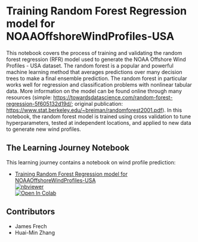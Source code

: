 # Training Random Forest Regression model for NOAAOffshoreWindProfiles-USA

This notebook covers the process of training and validating the random forest regression (RFR) model used to generate the NOAA Offshore Wind Profiles - USA dataset. The random forest is a popular and powerful machine learning method that averages predictions over many decision trees to make a final ensemble prediction. The random forest in particular works well for regression and classification problems with nonlinear tabular data. More information on the model can be found online through many resources (simple: https://towardsdatascience.com/random-forest-regression-5f605132d19d/; original publication: https://www.stat.berkeley.edu/~breiman/randomforest2001.pdf). In this notebook, the random forest model is trained using cross validation to tune hyperparameters, tested at independent locations, and applied to new data to generate new wind profiles.

## The Learning Journey Notebook

This learning journey contains a notebook on wind profile prediction:
* [Training Random Forest Regression model for NOAAOffshoreWindProfiles-USA](OffshoreWindProfilesNotebook.ipynb)<br>
  [![nbviewer](https://raw.githubusercontent.com/jupyter/design/master/logos/Badges/nbviewer_badge.svg)](https://nbviewer.org/github/noaa-ncai/learning-journey/blob/main/offshore_wind_profiles/OffshoreWindProfilesNotebook.ipynb)<br>
  [![Open In Colab](https://colab.research.google.com/assets/colab-badge.svg)](https://colab.research.google.com/github/noaa-ncai/learning-journey/blob/main/offshore_wind_profiles/OffshoreWindProfilesNotebook.ipynb)

## Contributors
- James Frech
- Huai-Min Zhang
